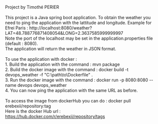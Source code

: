 Project by Timothé PERIER
<br><br>
This project is a Java spring boot application. To obtain the weather you need to ping the application with the lattitude and longitude.
Example for Efrei Paris : http://localhost:8080/weather?LAT=48.788776871408054&LONG=2.3637585999999997
<br>Note the port of the localhost may be set in the application.properties file (default : 8080).
<br> The application will return the weather in JSON format.
<br><br>To use the application with docker :
<br>1. Build the application with the command : mvn package
<br>2. Build the docker image with the command : docker build -t devops_weather -f "C:\path\to\Dockerfile" .
<br>3. Run the docker image with the command : docker run -p 8080:8080 --name devops devops_weather
<br>4. You can now ping the application with the same URL as before.
<br><br>To access the image from dockerHub you can do : docker pull erebexii/repository:tag
<br>Here is the docker Hub url : https://hub.docker.com/r/erebexii/repository/tags
